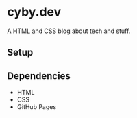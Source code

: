 # cyby.dev

A HTML and CSS blog about tech and stuff.

## Setup

## Dependencies

- HTML
- CSS
- GitHub Pages

